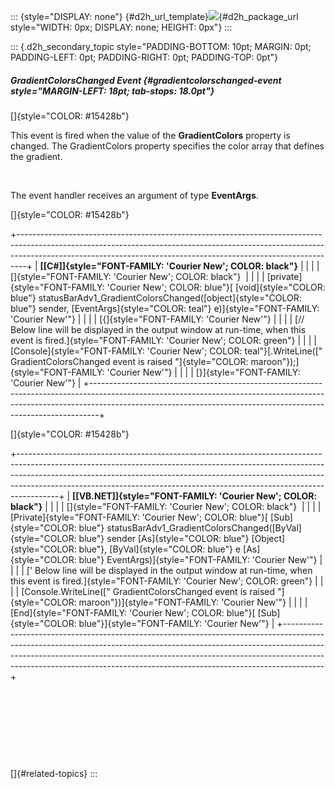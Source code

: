 ::: {style="DISPLAY: none"}
[](ms-xhelp:///?Id=d2h_url_template){#d2h_url_template}![](!package_url!){#d2h_package_url style="WIDTH: 0px; DISPLAY: none; HEIGHT: 0px"}
:::

::: {.d2h_secondary_topic style="PADDING-BOTTOM: 10pt; MARGIN: 0pt; PADDING-LEFT: 0pt; PADDING-RIGHT: 0pt; PADDING-TOP: 0pt"}
##### GradientColorsChanged Event {#gradientcolorschanged-event style="MARGIN-LEFT: 18pt; tab-stops: 18.0pt"}

[]{style="COLOR: #15428b"} 

This event is fired when the value of the **GradientColors** property is changed. The GradientColors property specifies the color array that defines the gradient.

 

The event handler receives an argument of type **EventArgs**.

[]{style="COLOR: #15428b"} 

+--------------------------------------------------------------------------------------------------------------------------------------------------------------------------------------------------------------------------------------------+
| **[\[C#\]]{style="FONT-FAMILY: 'Courier New'; COLOR: black"}**                                                                                                                                                                             |
|                                                                                                                                                                                                                                            |
| []{style="FONT-FAMILY: 'Courier New'; COLOR: black"}                                                                                                                                                                                       |
|                                                                                                                                                                                                                                            |
| [private]{style="FONT-FAMILY: 'Courier New'; COLOR: blue"}[ [void]{style="COLOR: blue"} statusBarAdv1_GradientColorsChanged([object]{style="COLOR: blue"} sender, [EventArgs]{style="COLOR: teal"} e)]{style="FONT-FAMILY: 'Courier New'"} |
|                                                                                                                                                                                                                                            |
| [{]{style="FONT-FAMILY: 'Courier New'"}                                                                                                                                                                                                    |
|                                                                                                                                                                                                                                            |
| [// Below line will be displayed in the output window at run-time, when this event is fired.]{style="FONT-FAMILY: 'Courier New'; COLOR: green"}                                                                                            |
|                                                                                                                                                                                                                                            |
| [Console]{style="FONT-FAMILY: 'Courier New'; COLOR: teal"}[.WriteLine([\" GradientColorsChanged event is raised \"]{style="COLOR: maroon"});]{style="FONT-FAMILY: 'Courier New'"}                                                          |
|                                                                                                                                                                                                                                            |
| [}]{style="FONT-FAMILY: 'Courier New'"}                                                                                                                                                                                                    |
+--------------------------------------------------------------------------------------------------------------------------------------------------------------------------------------------------------------------------------------------+

[]{style="COLOR: #15428b"} 

+----------------------------------------------------------------------------------------------------------------------------------------------------------------------------------------------------------------------------------------------------------------------------------------------------------------------------------+
| **[\[VB.NET\]]{style="FONT-FAMILY: 'Courier New'; COLOR: black"}**                                                                                                                                                                                                                                                               |
|                                                                                                                                                                                                                                                                                                                                  |
| []{style="FONT-FAMILY: 'Courier New'; COLOR: black"}                                                                                                                                                                                                                                                                             |
|                                                                                                                                                                                                                                                                                                                                  |
| [Private]{style="FONT-FAMILY: 'Courier New'; COLOR: blue"}[ [Sub]{style="COLOR: blue"} statusBarAdv1_GradientColorsChanged([ByVal]{style="COLOR: blue"} sender [As]{style="COLOR: blue"} [Object]{style="COLOR: blue"}, [ByVal]{style="COLOR: blue"} e [As]{style="COLOR: blue"} EventArgs)]{style="FONT-FAMILY: 'Courier New'"} |
|                                                                                                                                                                                                                                                                                                                                  |
| [\' Below line will be displayed in the output window at run-time, when this event is fired.]{style="FONT-FAMILY: 'Courier New'; COLOR: green"}                                                                                                                                                                                  |
|                                                                                                                                                                                                                                                                                                                                  |
| [Console.WriteLine([\" GradientColorsChanged event is raised \"]{style="COLOR: maroon"})]{style="FONT-FAMILY: 'Courier New'"}                                                                                                                                                                                                    |
|                                                                                                                                                                                                                                                                                                                                  |
| [End]{style="FONT-FAMILY: 'Courier New'; COLOR: blue"}[ [Sub]{style="COLOR: blue"}]{style="FONT-FAMILY: 'Courier New'"}                                                                                                                                                                                                          |
+----------------------------------------------------------------------------------------------------------------------------------------------------------------------------------------------------------------------------------------------------------------------------------------------------------------------------------+

 

 

 

 

[]{#related-topics}
:::
